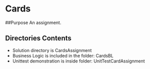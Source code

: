 # Cards

##Purpose
An assignment.

## Directories Contents
- Solution directory is CardsAssignment
- Business Logic is included in the folder: CardsBL
- Unittest demonstration is inside folder: UnitTestCardAssignment
